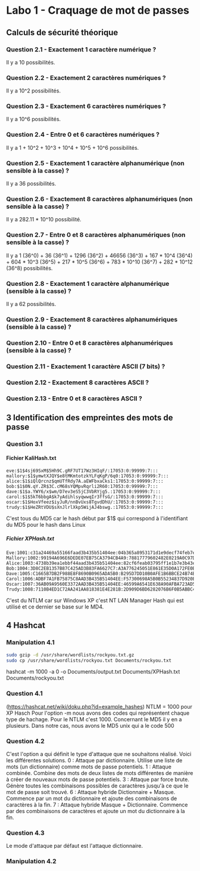 # Labo 1 - Craquage de mot de passes

## Calculs de sécurité théorique
### Question 2.1 - Exactement 1 caractère numérique ?
Il y a 10 possibilités.

### Question 2.2 - Exactement 2 caractères numériques ?
Il y a 10^2 possibilités.

### Question 2.3 - Exactement 6 caractères numériques ?
Il y a 10^6 possibilités.

### Question 2.4 - Entre 0 et 6 caractères numériques ?
Il y a 1 + 10^2 + 10^3 + 10^4 + 10^5 + 10^6 possibilités.

### Question 2.5 - Exactement 1 caractère alphanumérique (non sensible à la casse) ?
Il y a 36 possibilités.

### Question 2.6 - Exactement 8 caractères alphanumériques (non sensible à la casse) ?
Il y a 282.11 * 10^10 possibilité.

### Question 2.7 - Entre 0 et 8 caractères alphanumériques (non sensible à la casse) ?
Il y a 1 (36^0) + 36 (36^1) + 1296 (36^2) + 46656 (36^3) + 167 * 10^4 (36^4) + 604 * 10^3 (36^5) + 217 * 10^5 (36^6) + 783 * 10^10 (36^7) + 282 * 10^12 (36^8) possibilités.

### Question 2.8 - Exactement 1 caractère alphanumérique (sensible à la casse) ?
Il y a 62 possibilités.

### Question 2.9 - Exactement 8 caractères alphanumériques (sensible à la casse) ?

### Question 2.10 - Entre 0 et 8 caractères alphanumériques (sensible à la casse) ?

### Question 2.11 - Exactement 1 caractère ASCII (7 bits) ?

### Question 2.12 - Exactement 8 caractères ASCII ?

### Question 2.13 - Entre 0 et 8 caractères ASCII ?


## 3 Identification des empreintes des mots de passe

### Question 3.1
#### Fichier KaliHash.txt
```
eve:$1$4sj69SxM$5Hh9C.gRF7UT17Wz3HIqF/:17053:0:99999:7:::
mallory:$1$ymwtXJQY$e8tMKmtotzkYLFqKgP/6q0:17053:0:99999:7:::
alice:$1$iQlQrcnz$qmUTfRdy7A.aEWFbxaCks1:17053:0:99999:7:::
bob:$1$0N.qY.ZR$3C.cM68sYQMpvRqrli2R60:17053:0:99999:7:::
dave:$1$a.YWY6/x$wm/D7ev3eS5jC3VbRYjg5.:17053:0:99999:7:::
carol:$1$5kT6bbgA$k7yAdihlsyqwwqIr3ffsG/:17053:0:99999:7:::
oscar:$1$HoxVfeez$iyJuR/nnBvUxs8TgvdDhU/:17053:0:99999:7:::
trudy:$1$HeZRtVDU$sXnJlrlXkp5WijAJ4bswg.:17053:0:99999:7:::
```
C'est tous du MD5 car le hash début par \$1\$ qui correspond à l'identifiant du MD5 pour le hash dans Linux


##### Fichier XPHash.txt
```
Eve:1001:c31a24469a55166faad3b435b51404ee:04b365a8953171d1e9decf74feb7ecac:::
Mallory:1002:99194A696E6DEDE07EB75CA3794CB4A9:78817779602482E0219A0C97D71DDE90:::
Alice:1003:4738b39ea1ebbf44aad3b435b51404ee:82cf6feab03795ff1e1b7e3b43e9764e:::
Bob:1004:3D8C2EB1357B87C425AD3B83FA6627C7:A3A776245051E861E35D0A172FE0BC34:::
Dave:1005:C1665B7DB2F988E8F8690B0965ADA5B0:B295D7DD10B0AFE1B6BBCE24B74B8663:::
Carol:1006:ADBF7A1FB75875C8AAD3B435B51404EE:F57300698A5B0B55234837D920EAA3EE:::
Oscar:1007:36AB09A9560E3372AAD3B435B51404EE:46599A6541E638A90AFBA723AD58DF81:::
Trudy:1008:7110B4ED1C72AA241AA818381E4E281B:2D909D6BD6282076B6F0B5ABBC40BB96:::
```
C'est du  NTLM car sur Windows XP c'est NT LAN Manager Hash qui est utilisé et ce dernier se base sur le MD4.

## 4 Hashcat

### Manipulation 4.1
``` bash
sudo gzip -d /usr/share/wordlists/rockyou.txt.gz
sudo cp /usr/share/wordlists/rockyou.txt Documents/rockyou.txt
``` 
hashcat -m 1000 -a 0 -o Documents/output.txt Documents/XPHash.txt Documents/rockyou.txt

### Question 4.1
(https://hashcat.net/wiki/doku.php?id=example_hashes)
NTLM = 1000 pour XP Hasch
Pour l'option -m nous avons des codes qui représentent chaque type de hachage.
Pour le NTLM c'est 1000.
Concernant le MD5 il y en a plusieurs.
Dans notre cas, nous avons le MD5 unix qui a le code 500

### Question 4.2

C'est l'option a qui définit le type d'attaque que ne souhaitons réalisé.
Voici les différentes solutions.
0 : Attaque par dictionnaire. Utilise une liste de mots (un dictionnaire) comme mots de passe potentiels.
1 : Attaque combinée. Combine des mots de deux listes de mots différentes de manière à créer de nouveaux mots de passe potentiels.
3 : Attaque par force brute. Génère toutes les combinaisons possibles de caractères jusqu'à ce que le mot de passe soit trouvé.
6 : Attaque hybride Dictionnaire + Masque. Commence par un mot du dictionnaire et ajoute des combinaisons de caractères à la fin.
7 : Attaque hybride Masque + Dictionnaire. Commence par des combinaisons de caractères et ajoute un mot du dictionnaire à la fin.

### Question 4.3
Le mode d'attaque par défaut est l'attaque dictionnaire.

### Manipulation 4.2


